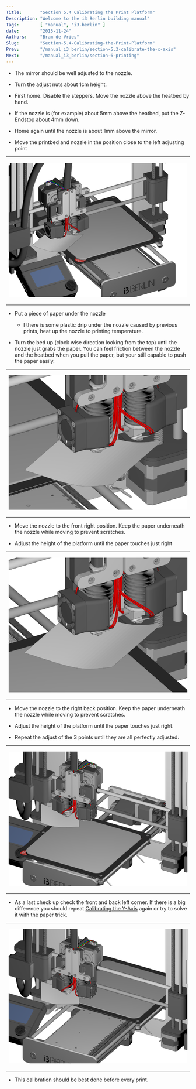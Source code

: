 ```yaml
---
Title:       "Section 5.4 Calibrating the Print Platform"
Description: "Welcome to the i3 Berlin building manual"
Tags:        [ "manual", "i3-berlin" ]
date:        "2015-11-24"
Authors:     "Bram de Vries"
Slug:        "Section-5.4-Calibrating-the-Print-Platform"
Prev:        "/manual_i3_berlin/section-5.3-calibrate-the-x-axis"
Next:        "/manual_i3_berlin/section-6-printing"
---
```



-   The mirror should be well adjusted to the nozzle.

-   Turn the adjust nuts about 1cm height.

-   First home. Disable the steppers. Move the nozzle above the heatbed by hand.

-   If the nozzle is (for example) about 5mm above the heatbed, put the Z-Endstop about 4mm down.

-   Home again until the nozzle is about 1mm above the mirror.

-   Move the printbed and nozzle in the position close to the left adjusting point

<table>
<colgroup>
<col width="100%" />
</colgroup>
<tbody>
<tr class="odd">
<td align="left"><p><img src="/media/Section_5_0027.png" alt="/media/Section_5_0027.png" /></p></td>
</tr>
</tbody>
</table>

-   Put a piece of paper under the nozzle

    -   I there is some plastic drip under the nozzle caused by previous prints, heat up the nozzle to printing temperature.

-   Turn the bed up (clock wise direction looking from the top) until the nozzle just grabs the paper. You can feel friction between the nozzle and the heatbed when you pull the paper, but your still capable to push the paper easily.

<table>
<colgroup>
<col width="100%" />
</colgroup>
<tbody>
<tr class="odd">
<td align="left"><p><img src="/media/Section_5_0028.png" alt="/media/Section_5_0028.png" /></p></td>
</tr>
</tbody>
</table>

-   Move the nozzle to the front right position. Keep the paper underneath the nozzle while moving to prevent scratches.

-   Adjust the height of the platform until the paper touches just right

<table>
<colgroup>
<col width="100%" />
</colgroup>
<tbody>
<tr class="odd">
<td align="left"><p><img src="/media/Section_5_0029.png" alt="/media/Section_5_0029.png" /></p></td>
</tr>
</tbody>
</table>

-   Move the nozzle to the right back position. Keep the paper underneath the nozzle while moving to prevent scratches.

-   Adjust the height of the platform until the paper touches just right.

-   Repeat the adjust of the 3 points until they are all perfectly adjusted.

<table>
<colgroup>
<col width="100%" />
</colgroup>
<tbody>
<tr class="odd">
<td align="left"><p><img src="/media/Section_5_0030.png" alt="/media/Section_5_0030.png" /></p></td>
</tr>
</tbody>
</table>

-   As a last check up check the front and back left corner. If there is a big difference you should repeat [Calibrating the Y-Axis](/manual_i3_berlin/section-5.2-calibrating-the-y-axis) again or try to solve it with the paper trick.

<table>
<colgroup>
<col width="100%" />
</colgroup>
<tbody>
<tr class="odd">
<td align="left"><p><img src="/media/Section_5_0031.png" alt="/media/Section_5_0031.png" /></p></td>
</tr>
</tbody>
</table>

-   This calibration should be best done before every print.

